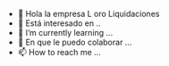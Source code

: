 - 👋 Hola la empresa L oro Liquidaciones
- 👀 Está interesado en ..
- 🌱 I’m currently learning ...
- 💞️ En que le puedo colaborar ...
- 📫 How to reach me ...

<!---
Liquidacioness/Liquidacioness is a ✨ special ✨ repository because its `README.md` (this file) appears on your GitHub profile.
You can click the Preview link to take a look at your changes.
--->
